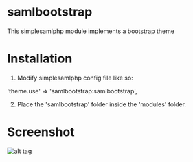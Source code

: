 # samlbootstrap
This simplesamlphp module implements a bootstrap theme

# Installation

1. Modify simplesamlphp config file like so:
  
  'theme.use' => 'samlbootstrap:samlbootstrap',

2. Place the 'samlbootstrap' folder inside the 'modules' folder.

# Screenshot

![alt tag](http://i.imgur.com/sHcY5Qs.jpg)


